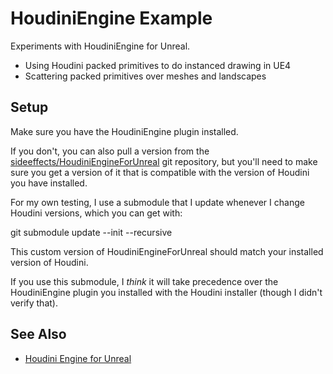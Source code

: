 # HoudiniEngine Example

Experiments with HoudiniEngine for Unreal.

- Using Houdini packed primitives to do instanced drawing in UE4
- Scattering packed primitives over meshes and landscapes

## Setup

Make sure you have the HoudiniEngine plugin installed.

If you don't, you can also pull a version from the [sideeffects/HoudiniEngineForUnreal](https://github.com/sideeffects/HoudiniEngineForUnreal) git repository, but you'll need to make sure you get a version of it that is compatible with the version of Houdini you have installed.  

For my own testing, I use a submodule that I update whenever I change Houdini versions, which you can get with:

  git submodule update --init --recursive

This custom version of HoudiniEngineForUnreal should match your installed version of Houdini.

If you use this submodule, I *think* it will take precedence over the HoudiniEngine plugin you installed with the Houdini installer (though I didn't verify that).

## See Also

* [Houdini Engine for Unreal](https://www.sidefx.com/docs/unreal/)
